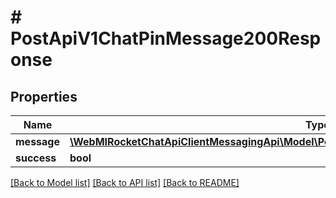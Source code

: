 # # PostApiV1ChatPinMessage200Response

## Properties

Name | Type | Description | Notes
------------ | ------------- | ------------- | -------------
**message** | [**\WebMIRocketChatApiClientMessagingApi\Model\PostApiV1ChatPinMessage200ResponseMessage**](PostApiV1ChatPinMessage200ResponseMessage.md) |  | [optional]
**success** | **bool** |  | [optional]

[[Back to Model list]](../../README.md#models) [[Back to API list]](../../README.md#endpoints) [[Back to README]](../../README.md)

